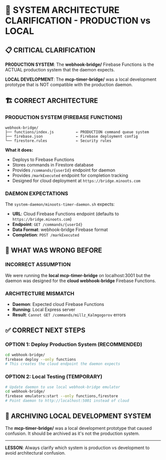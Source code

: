 # 🚨 SYSTEM ARCHITECTURE CLARIFICATION - PRODUCTION vs LOCAL

## 📋 CRITICAL CLARIFICATION

**PRODUCTION SYSTEM**: The **webhook-bridge/** Firebase Functions is the ACTUAL production system that the daemon expects.

**LOCAL DEVELOPMENT**: The **mcp-timer-bridge/** was a local development prototype that is NOT compatible with the production daemon.

## 🏗️ CORRECT ARCHITECTURE

### **PRODUCTION SYSTEM (FIREBASE FUNCTIONS)**
```
webhook-bridge/
├── functions/index.js          ← PRODUCTION command queue system
├── firebase.json               ← Firebase deployment config
└── firestore.rules             ← Security rules
```

**What it does:**
- Deploys to Firebase Functions 
- Stores commands in Firestore database
- Provides `/commands/{userId}` endpoint for daemon
- Provides `/markExecuted` endpoint for completion tracking
- Designed for cloud deployment at `https://bridge.minoots.com`

### **DAEMON EXPECTATIONS**
The `system-daemon/minoots-timer-daemon.sh` expects:
- **URL**: Cloud Firebase Functions endpoint (defaults to `https://bridge.minoots.com`)
- **Endpoint**: `GET /commands/{userId}` 
- **Data Format**: webhook-bridge Firebase format
- **Completion**: `POST /markExecuted`

## 🚨 WHAT WAS WRONG BEFORE

### **INCORRECT ASSUMPTION**
We were running the **local mcp-timer-bridge** on localhost:3001 but the daemon was designed for the **cloud webhook-bridge** Firebase Functions.

### **ARCHITECTURE MISMATCH**
- **Daemon**: Expected cloud Firebase Functions
- **Running**: Local Express server  
- **Result**: `Cannot GET /commands/millz_Kalmgogorov` errors

## ✅ CORRECT NEXT STEPS

### **OPTION 1: Deploy Production System (RECOMMENDED)**
```bash
cd webhook-bridge/
firebase deploy --only functions
# This creates the cloud endpoint the daemon expects
```

### **OPTION 2: Local Testing (TEMPORARY)**
```bash
# Update daemon to use local webhook-bridge emulator
cd webhook-bridge/
firebase emulators:start --only functions,firestore
# Point daemon to http://localhost:5001 instead of cloud
```

## 📁 ARCHIVING LOCAL DEVELOPMENT SYSTEM

The **mcp-timer-bridge/** was a local development prototype that caused confusion. It should be archived as it's not the production system.

---

**LESSON**: Always clarify which system is production vs development to avoid architectural confusion.